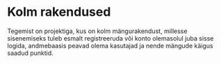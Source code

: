 # Kolm rakendused
Tegemist on projektiga, kus on kolm mängurakendust, millesse sisenemiseks tuleb esmalt registreeruda või konto olemasolul juba sisse logida, andmebaasis peavad olema kasutajad ja nende mängude käigus saadud punktid.
